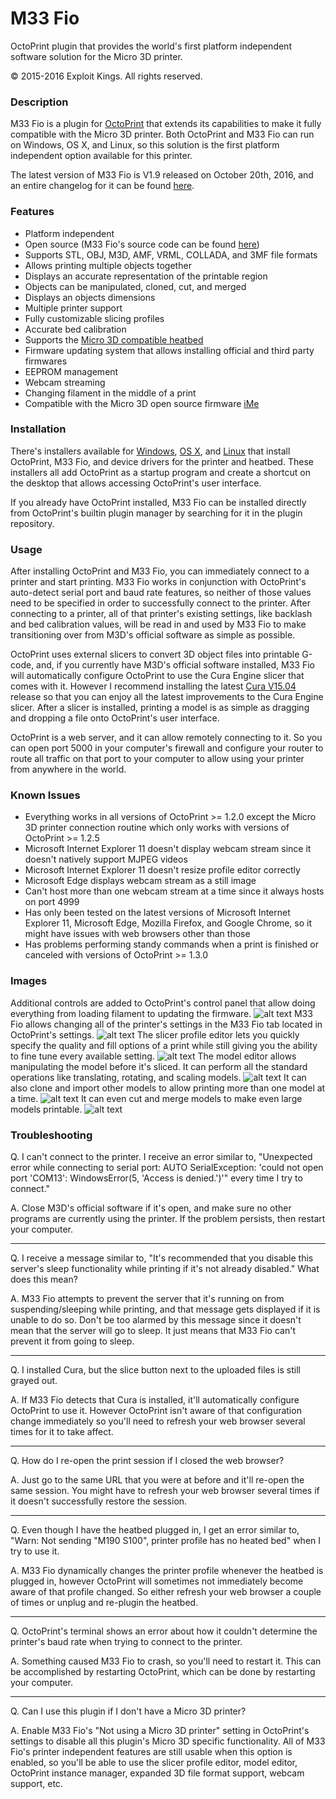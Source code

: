 # M33 Fio
OctoPrint plugin that provides the world's first platform independent software solution for the Micro 3D printer.

© 2015-2016 Exploit Kings. All rights reserved.

### Description
M33 Fio is a plugin for [OctoPrint](http://octoprint.org/) that extends its capabilities to make it fully compatible with the Micro 3D printer. Both OctoPrint and M33 Fio can run on Windows, OS X, and Linux, so this solution is the first platform independent option available for this printer.

The latest version of M33 Fio is V1.9 released on October 20th, 2016, and an entire changelog for it can be found [here](https://raw.githubusercontent.com/donovan6000/M33-Fio/master/Changelog).

### Features
* Platform independent
* Open source (M33 Fio's source code can be found [here](https://github.com/donovan6000/M33-Fio))
* Supports STL, OBJ, M3D, AMF, VRML, COLLADA, and 3MF file formats
* Allows printing multiple objects together
* Displays an accurate representation of the printable region
* Objects can be manipulated, cloned, cut, and merged
* Displays an objects dimensions
* Multiple printer support
* Fully customizable slicing profiles
* Accurate bed calibration
* Supports the [Micro 3D compatible heatbed](https://www.kickstarter.com/projects/1668748285/the-micro-m3d-compatible-heated-print-bed)
* Firmware updating system that allows installing official and third party firmwares
* EEPROM management
* Webcam streaming
* Changing filament in the middle of a print
* Compatible with the Micro 3D open source firmware [iMe](https://github.com/donovan6000/iMe)

### Installation
There's installers available for [Windows](https://raw.githubusercontent.com/donovan6000/M33-Fio/master/installers/Windows/install.zip), [OS X](https://raw.githubusercontent.com/donovan6000/M33-Fio/master/installers/OS%20X/install.zip), and [Linux](https://raw.githubusercontent.com/donovan6000/M33-Fio/master/installers/Linux/install.zip) that install OctoPrint, M33 Fio, and device drivers for the printer and heatbed. These installers all add OctoPrint as a startup program and create a shortcut on the desktop that allows accessing OctoPrint's user interface.

If you already have OctoPrint installed, M33 Fio can be installed directly from OctoPrint's builtin plugin manager by searching for it in the plugin repository.

### Usage
After installing OctoPrint and M33 Fio, you can immediately connect to a printer and start printing. M33 Fio works in conjunction with OctoPrint's auto-detect serial port and baud rate features, so neither of those values need to be specified in order to successfully connect to the printer. After connecting to a printer, all of that printer's existing settings, like backlash and bed calibration values, will be read in and used by M33 Fio to make transitioning over from M3D's official software as simple as possible.

OctoPrint uses external slicers to convert 3D object files into printable G-code, and, if you currently have M3D's official software installed, M33 Fio will automatically configure OctoPrint to use the Cura Engine slicer that comes with it. However I recommend installing the latest [Cura V15.04](https://ultimaker.com/en/products/cura-software/list) release so that you can enjoy all the latest improvements to the Cura Engine slicer. After a slicer is installed, printing a model is as simple as dragging and dropping a file onto OctoPrint's user interface.

OctoPrint is a web server, and it can allow remotely connecting to it. So you can open port 5000 in your computer's firewall and configure your router to route all traffic on that port to your computer to allow using your printer from anywhere in the world.

### Known Issues
* Everything works in all versions of OctoPrint >= 1.2.0 except the Micro 3D printer connection routine which only works with versions of OctoPrint >= 1.2.5
* Microsoft Internet Explorer 11 doesn't display webcam stream since it doesn't natively support MJPEG videos
* Microsoft Internet Explorer 11 doesn't resize profile editor correctly
* Microsoft Edge displays webcam stream as a still image
* Can't host more than one webcam stream at a time since it always hosts on port 4999
* Has only been tested on the latest versions of Microsoft Internet Explorer 11, Microsoft Edge, Mozilla Firefox, and Google Chrome, so it might have issues with web browsers other than those
* Has problems performing standy commands when a print is finished or canceled with versions of OctoPrint >= 1.3.0

### Images
Additional controls are added to OctoPrint's control panel that allow doing everything from loading filament to updating the firmware.
![alt text](https://raw.githubusercontent.com/donovan6000/M33-Fio/master/images/controls.png "Controls")
M33 Fio allows changing all of the printer's settings in the M33 Fio tab located in OctoPrint's settings.
![alt text](https://raw.githubusercontent.com/donovan6000/M33-Fio/master/images/settings.png "Settings")
The slicer profile editor lets you quickly specify the quality and fill options of a print while still giving you the ability to fine tune every available setting.
![alt text](https://raw.githubusercontent.com/donovan6000/M33-Fio/master/images/profile%20editor.png "Profile Editor")
The model editor allows manipulating the model before it's sliced. It can perform all the standard operations like translating, rotating, and scaling models.
![alt text](https://raw.githubusercontent.com/donovan6000/M33-Fio/master/images/model%20editor.png "Model Editor")
It can also clone and import other models to allow printing more than one model at a time.
![alt text](https://raw.githubusercontent.com/donovan6000/M33-Fio/master/images/clone.png "Clone And Import Models")
It can even cut and merge models to make even large models printable.
![alt text](https://raw.githubusercontent.com/donovan6000/M33-Fio/master/images/cut.png "Cut And Merge Models")
### Troubleshooting
Q. I can't connect to the printer. I receive an error similar to, "Unexpected error while connecting to serial port: AUTO SerialException: 'could not open port 'COM13': WindowsError(5, 'Access is denied.')'" every time I try to connect."

A. Close M3D's official software if it's open, and make sure no other programs are currently using the printer. If the problem persists, then restart your computer.
___
Q. I receive a message similar to, "It's recommended that you disable this server's sleep functionality while printing if it's not already disabled." What does this mean?

A. M33 Fio attempts to prevent the server that it's running on from suspending/sleeping while printing, and that message gets displayed if it is unable to do so. Don't be too alarmed by this message since it doesn't mean that the server will go to sleep. It just means that M33 Fio can't prevent it from going to sleep.
___
Q. I installed Cura, but the slice button next to the uploaded files is still grayed out.

A. If M33 Fio detects that Cura is installed, it'll automatically configure OctoPrint to use it. However OctoPrint isn't aware of that configuration change immediately so you'll need to refresh your web browser several times for it to take affect.
___
Q. How do I re-open the print session if I closed the web browser?

A. Just go to the same URL that you were at before and it'll re-open the same session. You might have to refresh your web browser several times if it doesn't successfully restore the session.
___
Q. Even though I have the heatbed plugged in, I get an error similar to, "Warn: Not sending "M190 S100", printer profile has no heated bed" when I try to use it.

A. M33 Fio dynamically changes the printer profile whenever the heatbed is plugged in, however OctoPrint will sometimes not immediately become aware of that profile changed. So either refresh your web browser a couple of times or unplug and re-plugin the heatbed.
___
Q. OctoPrint's terminal shows an error about how it couldn't determine the printer's baud rate when trying to connect to the printer.

A. Something caused M33 Fio to crash, so you'll need to restart it. This can be accomplished by restarting OctoPrint, which can be done by restarting your computer.
___
Q. Can I use this plugin if I don't have a Micro 3D printer?

A. Enable M33 Fio's "Not using a Micro 3D printer" setting in OctoPrint's settings to disable all this plugin's Micro 3D specific functionality. All of M33 Fio's printer independent features are still usable when this option is enabled, so you'll be able to use the slicer profile editor, model editor, OctoPrint instance manager, expanded 3D file format support, webcam support, etc.
